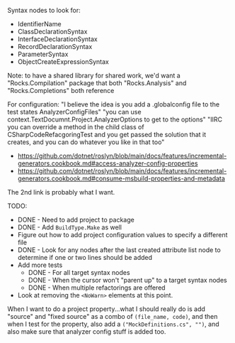 Syntax nodes to look for:

* IdentifierName
* ClassDeclarationSyntax
* InterfaceDeclarationSyntax
* RecordDeclarationSyntax
* ParameterSyntax
* ObjectCreateExpressionSyntax

Note: to have a shared library for shared work, we'd want a "Rocks.Compilation" package that both "Rocks.Analysis" and "Rocks.Completions" both reference

For configuration:
"I believe the idea is you add a .globalconfig file to the test states AnalyzerConfigFiles"
"you can use context.TextDocumnt.Project.AnalyzerOptions to get to the options"
"IIRC you can override a method in the child class of CSharpCodeRefacgoringTest and you get passed the solution that it creates, and you can do whatever you like in that too"

* https://github.com/dotnet/roslyn/blob/main/docs/features/incremental-generators.cookbook.md#access-analyzer-config-properties
* https://github.com/dotnet/roslyn/blob/main/docs/features/incremental-generators.cookbook.md#consume-msbuild-properties-and-metadata

The 2nd link is probably what I want.

TODO:
* DONE - Need to add project to package
* DONE - Add `BuildType.Make` as well
* Figure out how to add project configuration values to specify a different file
* DONE - Look for any nodes after the last created attribute list node to determine if one or two lines should be added
* Add more tests
    * DONE - For all target syntax nodes
    * DONE - When the cursor won't "parent up" to a target syntax nodes
    * DONE - When multiple refactorings are offered
* Look at removing the `<NoWarn>` elements at this point.

When I want to do a project property...what I should really do is add "source" and "fixed source" as a combo of `(file_name, code)`, and then when I test for the property, also add a `("MockDefinitions.cs", "")`, and also make sure that analyzer config stuff is added too.